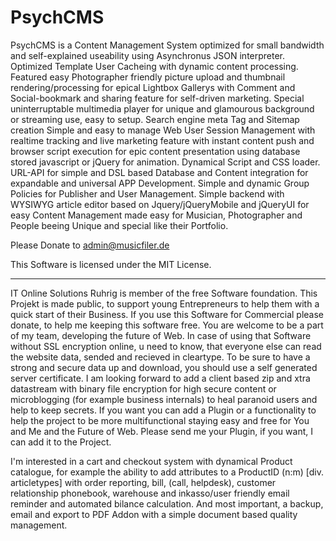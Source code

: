 PsychCMS
========

PsychCMS is a Content Management System optimized for small bandwidth and self-explained useability using Asynchronus JSON interpreter.
Optimized Template User Cacheing with dynamic content processing.
Featured easy Photographer friendly picture upload and thumbnail rendering/processing for epical Lightbox Gallerys with Comment and Social-bookmark and sharing feature for self-driven marketing.
Special uninterruptable multimedia player for unique and glamourous background or streaming use, easy to setup.
Search engine meta Tag and Sitemap creation
Simple and easy to manage Web User Session Management with realtime tracking and live marketing feature with instant content push and browser script execution for epic content presentation using database stored javascript or jQuery for animation.
Dynamical Script and CSS loader. URL-API for simple and DSL based Database and Content integration for expandable and universal APP Development.
Simple and dynamic Group Policies for Publisher and User Management.
Simple backend with WYSIWYG article editor based on Jquery/jQueryMobile and jQueryUI for easy Content Management made easy for Musician, Photographer and People beeing Unique and special like their Portfolio.

Please Donate to admin@musicfiler.de

This Software is licensed under the MIT License.


---
IT Online Solutions Ruhrig is member of the free Software foundation.
This Projekt is made public, to support young Entrepreneurs to help them with a quick start of their Business.
If you use this Software for Commercial please donate, to help me keeping this software free.
You are welcome to be a part of my team, developing the future of Web.
In case of using that Software without SSL encryption online, u need to know, that everyone else can read the website data, sended and recieved in cleartype.
To be sure to have a strong and secure data up and download, you should use a self generated server certificate.
I am looking forward to add a client based zip and xtra datastream with binary file encryption for high secure content or microblogging (for example business internals) to heal paranoid users and help to keep secrets.
If you want you can add a Plugin or a functionality to help the project to be more multifunctional staying easy and free for You and Me and the Future of Web.
Please send me your Plugin, if you want, I can add it to the Project.

I'm interested in a cart and checkout system with dynamical Product catalogue, for example the ability to add attributes to a ProductID (n:m) [div. articletypes] with order reporting, bill, (call, helpdesk), customer relationship phonebook, warehouse and inkasso/user friendly email reminder and automated bilance calculation. And most important, a backup, email and export to PDF Addon with a simple document based quality management.
